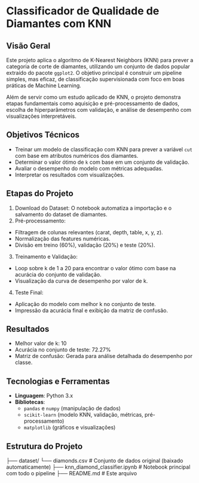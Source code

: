 # Classificador de Qualidade de Diamantes com KNN

## Visão Geral

Este projeto aplica o algoritmo de K-Nearest Neighbors (KNN) para prever a categoria de corte de diamantes, utilizando um conjunto de dados popular extraído do pacote `ggplot2`. O objetivo principal é construir um pipeline simples, mas eficaz, de classificação supervisionada com foco em boas práticas de Machine Learning.

Além de servir como um estudo aplicado de KNN, o projeto demonstra etapas fundamentais como aquisição e pré-processamento de dados, escolha de hiperparâmetros com validação, e análise de desempenho com visualizações interpretáveis.

## Objetivos Técnicos

- Treinar um modelo de classificação com KNN para prever a variável `cut` com base em atributos numéricos dos diamantes.
- Determinar o valor ótimo de `k` com base em um conjunto de validação.
- Avaliar o desempenho do modelo com métricas adequadas.
- Interpretar os resultados com visualizações.

## Etapas do Projeto

1. Download do Dataset: O notebook automatiza a importação e o salvamento do dataset de diamantes.
2. Pré-processamento:
  - Filtragem de colunas relevantes (carat, depth, table, x, y, z).
  - Normalização das features numéricas.
  - Divisão em treino (60%), validação (20%) e teste (20%).
3. Treinamento e Validação:
  - Loop sobre k de 1 a 20 para encontrar o valor ótimo com base na acurácia do conjunto de validação.
  - Visualização da curva de desempenho por valor de k.
4. Teste Final:
  - Aplicação do modelo com melhor k no conjunto de teste.
  - Impressão da acurácia final e exibição da matriz de confusão.

## Resultados

- Melhor valor de k: 10
- Acurácia no conjunto de teste: 72.27%
- Matriz de confusão: Gerada para análise detalhada do desempenho por classe.

## Tecnologias e Ferramentas

- **Linguagem**: Python 3.x  
- **Bibliotecas**:
  - `pandas` e `numpy` (manipulação de dados)
  - `scikit-learn` (modelo KNN, validação, métricas, pré-processamento)
  - `matplotlib` (gráficos e visualizações)

## Estrutura do Projeto

├── dataset/
    └── diamonds.csv # Conjunto de dados original (baixado automaticamente)
├── knn_diamond_classifier.ipynb # Notebook principal com todo o pipeline
├── README.md # Este arquivo

